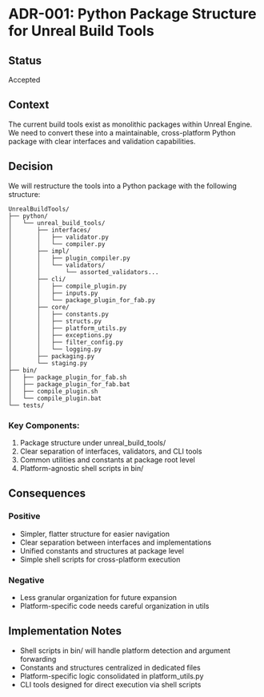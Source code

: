 # ADR-001: Python Package Structure for Unreal Build Tools

## Status
Accepted

## Context
The current build tools exist as monolithic packages within Unreal Engine. We need to convert these into a maintainable, cross-platform Python package with clear interfaces and validation capabilities.

## Decision
We will restructure the tools into a Python package with the following structure:

```
UnrealBuildTools/
├── python/
│   └── unreal_build_tools/
│       ├── interfaces/
│       │   ├── validator.py
│       │   └── compiler.py
│       ├── impl/
│       │   ├── plugin_compiler.py
│       │   └── validators/
│       │       └── assorted_validators...
│       ├── cli/
│       │   ├── compile_plugin.py
│       │   ├── inputs.py
│       │   └── package_plugin_for_fab.py
│       ├── core/
│       │   ├── constants.py
│       │   ├── structs.py
│       │   ├── platform_utils.py
│       │   ├── exceptions.py
│       │   ├── filter_config.py
│       │   └── logging.py
│       ├── packaging.py
│       └── staging.py
├── bin/
│   ├── package_plugin_for_fab.sh
│   ├── package_plugin_for_fab.bat
│   ├── compile_plugin.sh
│   └── compile_plugin.bat
└── tests/
```

### Key Components:
1. Package structure under unreal_build_tools/
2. Clear separation of interfaces, validators, and CLI tools
3. Common utilities and constants at package root level
4. Platform-agnostic shell scripts in bin/

## Consequences
### Positive
- Simpler, flatter structure for easier navigation
- Clear separation between interfaces and implementations
- Unified constants and structures at package level
- Simple shell scripts for cross-platform execution

### Negative
- Less granular organization for future expansion
- Platform-specific code needs careful organization in utils

## Implementation Notes
- Shell scripts in bin/ will handle platform detection and argument forwarding
- Constants and structures centralized in dedicated files
- Platform-specific logic consolidated in platform_utils.py
- CLI tools designed for direct execution via shell scripts
